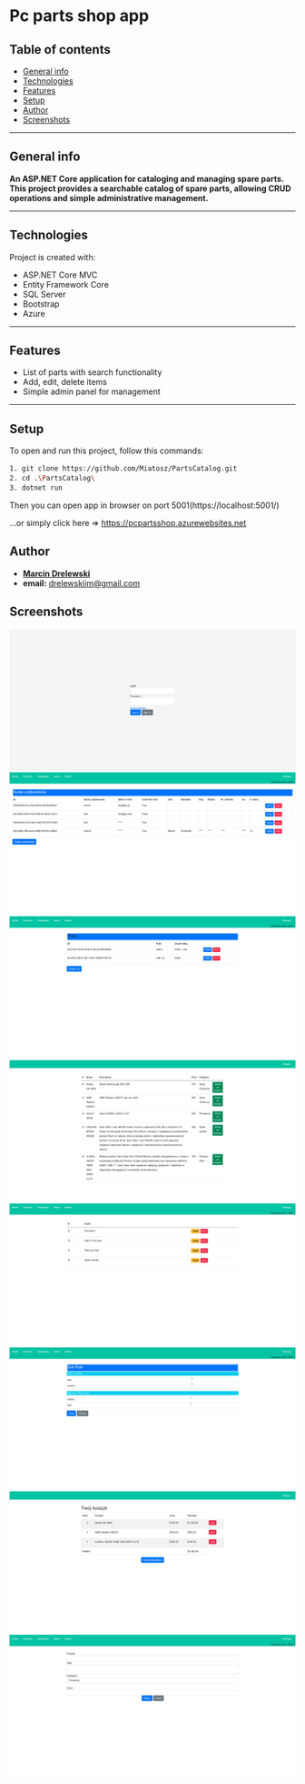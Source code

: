 # Pc parts shop app

## Table of contents
* [General info](#general-info)
* [Technologies](#technologies)
* [Features](#features)
* [Setup](#setup)
* [Author](#author)
* [Screenshots](#screenshots)

--- 

## General info
**An ASP.NET Core application for cataloging and managing spare parts. This project provides a searchable catalog of spare parts, allowing CRUD operations and simple administrative management.**

---

## Technologies
Project is created with:
* ASP.NET Core MVC
* Entity Framework Core
* SQL Server
* Bootstrap
* Azure

---
 
## Features
- List of parts with search functionality
- Add, edit, delete items
- Simple admin panel for management

---

## Setup
To open and run this project, follow this commands:
```bash
1. git clone https://github.com/Miatosz/PartsCatalog.git
2. cd .\PartsCatalog\
3. dotnet run
```
Then you can open app in browser on port 5001(https://localhost:5001/)

...or simply click here => https://pcpartsshop.azurewebsites.net



## Author
* **[Marcin Drelewski](https://github.com/Miatosz)**
* **email:** drelewskiim@gmail.com

## Screenshots
![Login page](./images/login.png)
![List users](./images/listUsers.png)
![List roles](./images/listRoles.png)
![List products](./images/listProductUser.png)
![List categories](./images/ListCategories.png)
![Edit roles](./images/editRoles.png)
![Cart](./images/cart.png)
![Add product](./images/addProduct.png)
